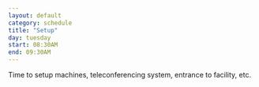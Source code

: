 ```yaml
---
layout: default
category: schedule
title: "Setup"
day: tuesday
start: 08:30AM
end: 09:30AM
---
```


Time to setup machines, teleconferencing system, entrance to facility, etc.
